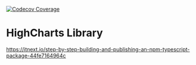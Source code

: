 [![Codecov Coverage](https://img.shields.io/codecov/c/github/caki0915/my-awesome-greeter/coverage.svg?style=flat-square)](https://codecov.io/gh/caki0915/my-awesome-greeter/)

# HighCharts Library

https://itnext.io/step-by-step-building-and-publishing-an-npm-typescript-package-44fe7164964c

